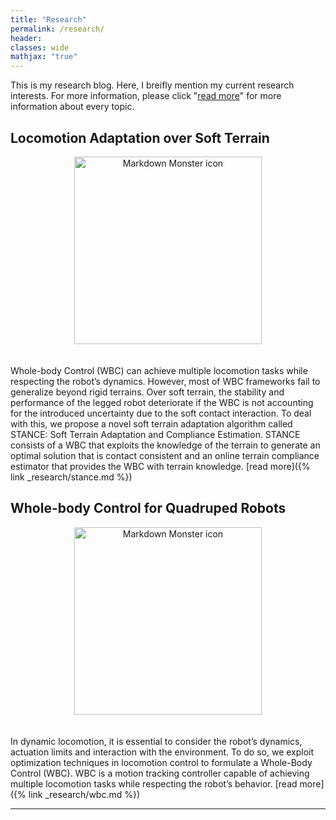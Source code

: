 ```yaml
---
title: "Research"
permalink: /research/
header:
classes: wide
mathjax: "true"
---
```

This is my research blog. Here, I breifly mention my current research interests. 
For more information, please click "[read more]()" for more information about every topic.

## Locomotion Adaptation over Soft Terrain

<center>
<img src="https://drive.google.com/uc?id=1VOqm5zE6TSEIM_lsqS6ZJ5j4lnE6u5PY"
     alt="Markdown Monster icon"
     style="height: 300px;
     margin-bottom: 20px;" />
</center>

Whole-body Control (WBC) can achieve multiple locomotion tasks while respecting the robot’s dynamics. However, most of WBC frameworks fail to generalize beyond rigid terrains. Over soft terrain, the stability and performance of the legged robot deteriorate if the WBC is not accounting for the introduced uncertainty due to the soft contact interaction.  To deal with this, we propose a novel soft terrain adaptation algorithm called STANCE: Soft Terrain Adaptation and Compliance Estimation. STANCE consists of a WBC that exploits the knowledge of the terrain to generate an optimal solution that is contact consistent and an online terrain compliance estimator that provides the WBC with terrain knowledge. 
[read more]({% link _research/stance.md %})


## Whole-body Control for Quadruped Robots
<center>
<img src="https://drive.google.com/uc?id=1ARu9dOQ2Ti7sFnmTq8ZEWV3JYeBysF1o"
     alt="Markdown Monster icon"
     style="height: 300px;
     margin-bottom: 20px;" />
</center>

In dynamic locomotion, it is essential to consider the robot’s dynamics, actuation limits and interaction with the environment. To do so, we exploit optimization techniques in locomotion control to formulate a Whole-Body Control (WBC). WBC is a motion tracking controller capable of achieving multiple locomotion tasks while respecting the robot’s behavior. 
[read more]({% link _research/wbc.md %})

---
<!--
https://drive.google.com/uc?export=view&id=
-->
